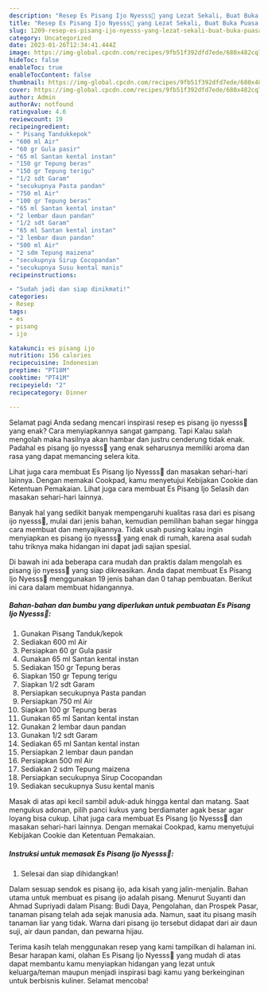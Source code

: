 ```yaml
---
description: "Resep Es Pisang Ijo Nyesss🍧 yang Lezat Sekali, Buat Buka Puasa Enak Banget"
title: "Resep Es Pisang Ijo Nyesss🍧 yang Lezat Sekali, Buat Buka Puasa Enak Banget"
slug: 1209-resep-es-pisang-ijo-nyesss-yang-lezat-sekali-buat-buka-puasa-enak-banget
category: Uncategorized
date: 2023-01-26T12:34:41.444Z
image: https://img-global.cpcdn.com/recipes/9fb51f392dfd7ede/680x482cq70/es-pisang-ijo-nyesss-foto-resep-utama.jpg
hideToc: false
enableToc: true
enableTocContent: false
thumbnail: https://img-global.cpcdn.com/recipes/9fb51f392dfd7ede/680x482cq70/es-pisang-ijo-nyesss-foto-resep-utama.jpg
cover: https://img-global.cpcdn.com/recipes/9fb51f392dfd7ede/680x482cq70/es-pisang-ijo-nyesss-foto-resep-utama.jpg
author: Admin
authorAv: notfound
ratingvalue: 4.6
reviewcount: 19
recipeingredient:
- " Pisang Tandukkepok"
- "600 ml Air"
- "60 gr Gula pasir"
- "65 ml Santan kental instan"
- "150 gr Tepung beras"
- "150 gr Tepung terigu"
- "1/2 sdt Garam"
- "secukupnya Pasta pandan"
- "750 ml Air"
- "100 gr Tepung beras"
- "65 ml Santan kental instan"
- "2 lembar daun pandan"
- "1/2 sdt Garam"
- "65 ml Santan kental instan"
- "2 lembar daun pandan"
- "500 ml Air"
- "2 sdm Tepung maizena"
- "secukupnya Sirup Cocopandan"
- "secukupnya Susu kental manis"
recipeinstructions:

- "Sudah jadi dan siap dinikmati!"
categories:
- Resep
tags:
- es
- pisang
- ijo

katakunci: es pisang ijo 
nutrition: 156 calories
recipecuisine: Indonesian
preptime: "PT18M"
cooktime: "PT41M"
recipeyield: "2"
recipecategory: Dinner

---
```



Selamat pagi Anda sedang mencari inspirasi resep es pisang ijo nyesss🍧 yang enak? Cara menyiapkannya sangat gampang. Tapi Kalau salah mengolah maka hasilnya akan hambar dan justru cenderung tidak enak. Padahal es pisang ijo nyesss🍧 yang enak seharusnya memiliki aroma dan rasa yang dapat memancing selera kita.


Lihat juga cara membuat Es Pisang Ijo Nyesss🍧 dan masakan sehari-hari lainnya. Dengan memakai Cookpad, kamu menyetujui Kebijakan Cookie dan Ketentuan Pemakaian. Lihat juga cara membuat Es Pisang Ijo Selasih dan masakan sehari-hari lainnya.

Banyak hal yang sedikit banyak mempengaruhi kualitas rasa dari es pisang ijo nyesss🍧, mulai dari jenis bahan, kemudian pemilihan bahan segar hingga cara membuat dan menyajikannya. Tidak usah pusing kalau ingin menyiapkan es pisang ijo nyesss🍧 yang enak di rumah, karena asal sudah tahu triknya maka hidangan ini dapat jadi sajian spesial.


Di bawah ini ada beberapa cara mudah dan praktis dalam mengolah es pisang ijo nyesss🍧 yang siap dikreasikan. Anda dapat membuat Es Pisang Ijo Nyesss🍧 menggunakan 19 jenis bahan dan 0 tahap pembuatan. Berikut ini cara dalam membuat hidangannya.

<!--inarticleads1-->

##### Bahan-bahan dan bumbu yang diperlukan untuk pembuatan Es Pisang Ijo Nyesss🍧:

1. Gunakan  Pisang Tanduk/kepok
1. Sediakan 600 ml Air
1. Persiapkan 60 gr Gula pasir
1. Gunakan 65 ml Santan kental instan
1. Sediakan 150 gr Tepung beras
1. Siapkan 150 gr Tepung terigu
1. Siapkan 1/2 sdt Garam
1. Persiapkan secukupnya Pasta pandan
1. Persiapkan 750 ml Air
1. Siapkan 100 gr Tepung beras
1. Gunakan 65 ml Santan kental instan
1. Gunakan 2 lembar daun pandan
1. Gunakan 1/2 sdt Garam
1. Sediakan 65 ml Santan kental instan
1. Persiapkan 2 lembar daun pandan
1. Persiapkan 500 ml Air
1. Sediakan 2 sdm Tepung maizena
1. Persiapkan secukupnya Sirup Cocopandan
1. Sediakan secukupnya Susu kental manis


Masak di atas api kecil sambil aduk-aduk hingga kental dan matang. Saat mengukus adonan, pilih panci kukus yang berdiamater agak besar agar loyang bisa cukup. Lihat juga cara membuat Es Pisang Ijo Nyesss🍧 dan masakan sehari-hari lainnya. Dengan memakai Cookpad, kamu menyetujui Kebijakan Cookie dan Ketentuan Pemakaian. 

<!--inarticleads2-->

##### Instruksi untuk memasak Es Pisang Ijo Nyesss🍧:


1. Selesai dan siap dihidangkan!

Dalam sesuap sendok es pisang ijo, ada kisah yang jalin-menjalin. Bahan utama untuk membuat es pisang ijo adalah pisang. Menurut Suyanti dan Ahmad Supriyadi dalam Pisang: Budi Daya, Pengolahan, dan Prospek Pasar, tanaman pisang telah ada sejak manusia ada. Namun, saat itu pisang masih tanaman liar yang tidak. Warna dari pisang ijo tersebut didapat dari air daun suji, air daun pandan, dan pewarna hijau. 

Terima kasih telah menggunakan resep yang kami tampilkan di halaman ini. Besar harapan kami, olahan Es Pisang Ijo Nyesss🍧 yang mudah di atas dapat membantu kamu menyiapkan hidangan yang lezat untuk keluarga/teman maupun menjadi inspirasi bagi kamu yang berkeinginan untuk berbisnis kuliner. Selamat mencoba!
